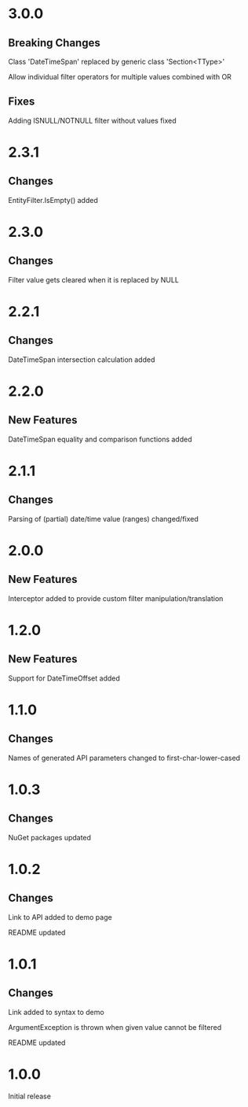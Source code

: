 # 3.0.0

## Breaking Changes

Class 'DateTimeSpan' replaced by generic class 'Section\<TType\>'

Allow individual filter operators for multiple values combined with OR

## Fixes

Adding ISNULL/NOTNULL filter without values fixed

# 2.3.1

## Changes

EntityFilter.IsEmpty() added

# 2.3.0

## Changes

Filter value gets cleared when it is replaced by NULL

# 2.2.1

## Changes

DateTimeSpan intersection calculation added

# 2.2.0

## New Features

DateTimeSpan equality and comparison functions added

# 2.1.1

## Changes

Parsing of (partial) date/time value (ranges) changed/fixed

# 2.0.0

## New Features

Interceptor added to provide custom filter manipulation/translation

# 1.2.0

## New Features

Support for DateTimeOffset added

# 1.1.0

## Changes

Names of generated API parameters changed to first-char-lower-cased

# 1.0.3

## Changes

NuGet packages updated

# 1.0.2

## Changes

Link to API added to demo page

README updated

# 1.0.1

## Changes

Link added to syntax to demo

ArgumentException is thrown when given value cannot be filtered

README updated

# 1.0.0

Initial release